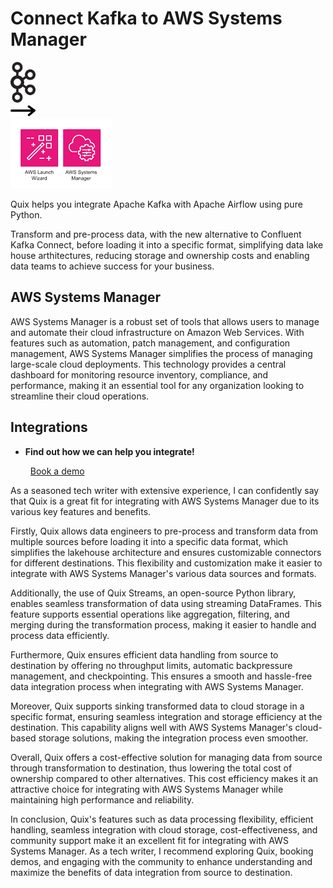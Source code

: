 # Connect Kafka to AWS Systems Manager

<div class="connect-images cards blog-grid-card" markdown>
<div>
<img src="../images/kafka_logo.png" width="40px" />
</div>
<div>
<img src="../images/arrow.svg" width="40px" />
</div>
<div>
<img src="./images/aws-systems-manager_1.jpg" />
</div>
</div>

Quix helps you integrate Apache Kafka with Apache Airflow using pure Python.

Transform and pre-process data, with the new alternative to Confluent Kafka Connect, before loading it into a specific format, simplifying data lake house arthitectures, reducing storage and ownership costs and enabling data teams to achieve success for your business.

## AWS Systems Manager

AWS Systems Manager is a robust set of tools that allows users to manage and automate their cloud infrastructure on Amazon Web Services. With features such as automation, patch management, and configuration management, AWS Systems Manager simplifies the process of managing large-scale cloud deployments. This technology provides a central dashboard for monitoring resource inventory, compliance, and performance, making it an essential tool for any organization looking to streamline their cloud operations.

## Integrations

<div class="grid cards" markdown>

- __Find out how we can help you integrate!__

    <a class="md-button md-button--primary" href="https://share.hsforms.com/1iW0TmZzKQMChk0lxd_tGiw4yjw2?__hstc=175542013.2303933fbd746c0ac86d9ccbe9bc9100.1728383268831.1729603416735.1729620918855.31&__hssc=175542013.1.1729620918855&__hsfp=2132701734" target="_blank" style="margin:.5rem;">Book a demo</a>

</div>


As a seasoned tech writer with extensive experience, I can confidently say that Quix is a great fit for integrating with AWS Systems Manager due to its various key features and benefits.

Firstly, Quix allows data engineers to pre-process and transform data from multiple sources before loading it into a specific data format, which simplifies the lakehouse architecture and ensures customizable connectors for different destinations. This flexibility and customization make it easier to integrate with AWS Systems Manager's various data sources and formats.

Additionally, the use of Quix Streams, an open-source Python library, enables seamless transformation of data using streaming DataFrames. This feature supports essential operations like aggregation, filtering, and merging during the transformation process, making it easier to handle and process data efficiently.

Furthermore, Quix ensures efficient data handling from source to destination by offering no throughput limits, automatic backpressure management, and checkpointing. This ensures a smooth and hassle-free data integration process when integrating with AWS Systems Manager.

Moreover, Quix supports sinking transformed data to cloud storage in a specific format, ensuring seamless integration and storage efficiency at the destination. This capability aligns well with AWS Systems Manager's cloud-based storage solutions, making the integration process even smoother.

Overall, Quix offers a cost-effective solution for managing data from source through transformation to destination, thus lowering the total cost of ownership compared to other alternatives. This cost efficiency makes it an attractive choice for integrating with AWS Systems Manager while maintaining high performance and reliability.

In conclusion, Quix's features such as data processing flexibility, efficient handling, seamless integration with cloud storage, cost-effectiveness, and community support make it an excellent fit for integrating with AWS Systems Manager. As a tech writer, I recommend exploring Quix, booking demos, and engaging with the community to enhance understanding and maximize the benefits of data integration from source to destination.

